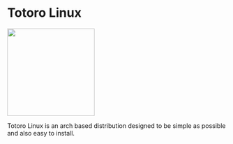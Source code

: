 
# Totoro Linux
<img src="https://raw.githubusercontent.com/nowcat123/toroto-linux/master/totoro.png" height=200>

Totoro Linux is an arch based distribution designed to be simple as possible and also easy to install.

